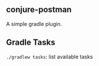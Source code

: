 conjure-postman
------------
A simple gradle plugin.

Gradle Tasks
------------
`./gradlew tasks`: list available tasks
